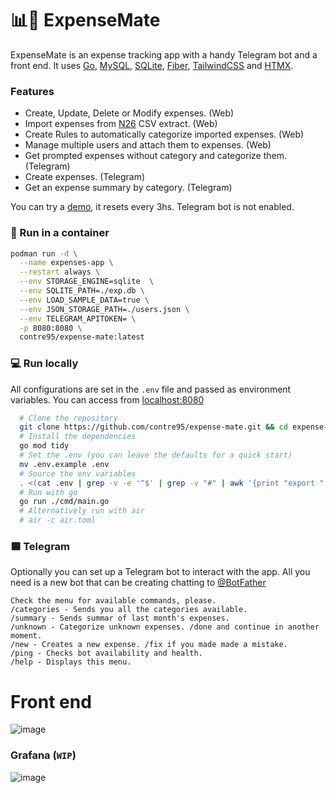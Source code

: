 # 📊🧉 ExpenseMate
ExpenseMate is an expense tracking app with a handy Telegram bot and a front end. It uses [Go](https://go.dev/), [MySQL](https://www.mysql.com/), [SQLite](https://www.sqlite.org/index.html), [Fiber](https://gofiber.io/), [TailwindCSS](https://tailwindcss.com/) and [HTMX](https://htmx.org/).

### Features
* Create, Update, Delete or Modify expenses. (Web) 
* Import expenses from [N26](https://n26.com/en-es) CSV extract. (Web)
* Create Rules to automatically categorize imported expenses. (Web)
* Manage multiple users and attach them to expenses. (Web)
* Get prompted expenses without category and categorize them. (Telegram) 
* Create expenses. (Telegram) 
* Get an expense summary by category. (Telegram) 

You can try a [demo](https://demo1.contre.io), it resets every 3hs. Telegram bot is not enabled.

### 🦭 Run in a container 
```sh
podman run -d \
  --name expenses-app \
  --restart always \
  --env STORAGE_ENGINE=sqlite  \
  --env SQLITE_PATH=./exp.db \
  --env LOAD_SAMPLE_DATA=true \
  --env JSON_STORAGE_PATH=./users.json \
  --env TELEGRAM_APITOKEN= \
  -p 8080:8080 \
  contre95/expense-mate:latest
```

### 💻 Run locally
All configurations are set in the `.env` file and passed as environment variables. You can access from [localhost:8080](http://localhost:8080)
```sh
  # Clone the repository
  git clone https://github.com/contre95/expense-mate.git && cd expense-mate
  # Install the dependencies
  go mod tidy
  # Set the .env (you can leave the defaults for a quick start)
  mv .env.example .env
  # Source the env variables
  . <(cat .env | grep -v -e '^$' | grep -v "#" | awk '{print "export " $1}')
  # Run with go
  go run ./cmd/main.go
  # Alternatively run with air
  # air -c air.toml
```


### 🟦 Telegram
Optionally you can set up a Telegram bot to interact with the app. All you need is a new bot that can be creating chatting to [@BotFather](https://t.me/BotFather)
```
Check the menu for available commands, please.
/categories - Sends you all the categories available.
/summary - Sends summar of last month's expenses.
/unknown - Categorize unknown expenses. /done and continue in another moment.
/new - Creates a new expense. /fix if you made made a mistake.
/ping - Checks bot availability and health.
/help - Displays this menu.
```
# Front end 
![image](https://github.com/contre95/expense-mate/assets/15664513/7909fef3-a041-40a8-a164-a873cdd1e305)

### Grafana (`WIP`)
![image](https://user-images.githubusercontent.com/15664513/216789116-86d3cf33-5535-4bb9-b30c-8196c5ef1696.png)
